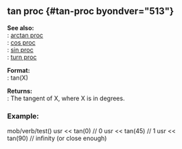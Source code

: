## tan proc {#tan-proc byondver="513"}    
**See also:**    
:   [arctan proc](/proc/arctan)    
:   [cos proc](/proc/cos)    
:   [sin proc](/proc/sin)    
:   [turn proc](/proc/turn)    
<!-- -->    
**Format:**    
:   tan(X)    
<!-- -->    
**Returns:**    
:   The tangent of X, where X is in degrees.    
### Example:    
mob/verb/test() usr \<\< tan(0) // 0 usr \<\< tan(45) // 1 usr \<\<    
tan(90) // infinity (or close enough)  